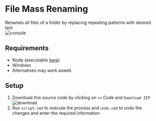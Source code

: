 # File Mass Renaming
Renames all files of a folder by replacing repeating patterns with desired text\
![console](https://github.com/ItsLeMax/File-Mass-Renaming/assets/80857459/d854fd67-9596-4fdd-84fa-c8fb3f0a89a3)

## Requirements
- Node (executable [here](https://nodejs.org/en/download/))
- Windows
- Alternatives may work aswell.

## Setup
1. Download this source code by clicking on `<>` Code and `Download ZIP`\
![download](https://github.com/ItsLeMax/File-Mass-Renaming/assets/80857459/847b4ed1-b820-4479-8a0b-a48bcfe55108)
2. Run `script.cmd` to execute the process and `undo.cmd` to undo the changes and enter the required information